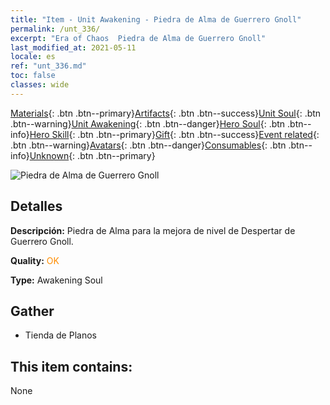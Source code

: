 ```yaml
---
title: "Item - Unit Awakening - Piedra de Alma de Guerrero Gnoll"
permalink: /unt_336/
excerpt: "Era of Chaos  Piedra de Alma de Guerrero Gnoll"
last_modified_at: 2021-05-11
locale: es
ref: "unt_336.md"
toc: false
classes: wide
---
```

 [Materials](/ItemsES/){: .btn .btn--primary}[Artifacts](/ItemsES/Artifacts/){: .btn .btn--success}[Unit Soul](/ItemsES/UnitSoul/){: .btn .btn--warning}[Unit Awakening](/ItemsES/UnitAwakening/){: .btn .btn--danger}[Hero Soul](/ItemsES/HeroSoul/){: .btn .btn--info}[Hero Skill](/ItemsES/HeroSkill/){: .btn .btn--primary}[Gift](/ItemsES/Gift/){: .btn .btn--success}[Event related](/ItemsES/Events/){: .btn .btn--warning}[Avatars](/ItemsES/Avatars/){: .btn .btn--danger}[Consumables](/ItemsES/Consumables/){: .btn .btn--info}[Unknown](/ItemsES/Unknown/){: .btn .btn--primary}

 ![Piedra de Alma de Guerrero Gnoll](/images/u/tia_langren.jpg)

## Detalles
 **Descripción:** Piedra de Alma para la mejora de nivel de Despertar de Guerrero Gnoll.

 **Quality:** <span style="color: #FF8C00">OK</span>

 **Type:** Awakening Soul

## Gather

*    Tienda de Planos 

## This item contains:

  None

